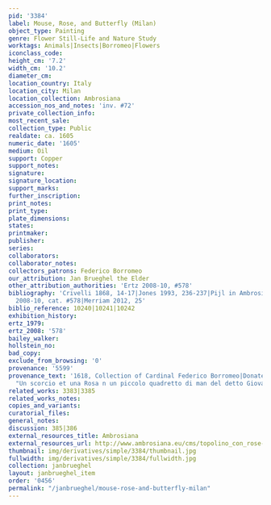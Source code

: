 ```yaml
---
pid: '3384'
label: Mouse, Rose, and Butterfly (Milan)
object_type: Painting
genre: Flower Still-Life and Nature Study
worktags: Animals|Insects|Borromeo|Flowers
iconclass_code:
height_cm: '7.2'
width_cm: '10.2'
diameter_cm:
location_country: Italy
location_city: Milan
location_collection: Ambrosiana
accession_nos_and_notes: 'inv. #72'
private_collection_info:
most_recent_sale:
collection_type: Public
realdate: ca. 1605
numeric_date: '1605'
medium: Oil
support: Copper
support_notes:
signature:
signature_location:
support_marks:
further_inscription:
print_notes:
print_type:
plate_dimensions:
states:
printmaker:
publisher:
series:
collaborators:
collaborator_notes:
collectors_patrons: Federico Borromeo
our_attribution: Jan Brueghel the Elder
other_attribution_authorities: 'Ertz 2008-10, #578'
bibliography: 'Crivelli 1868, 14-17|Jones 1993, 236-237|Pijl in Ambrosiana 2006, 86-87|Ertz
  2008-10, cat. #578|Merriam 2012, 25'
biblio_reference: 10240|10241|10242
exhibition_history:
ertz_1979:
ertz_2008: '578'
bailey_walker:
hollstein_no:
bad_copy:
exclude_from_browsing: '0'
provenance: '5599'
provenance_text: '1618, Collection of Cardinal Federico Borromeo|Donated to Ambrosiana:
  "Un scorcio et una Rosa n un piccolo quadretto di man del detto Giovanni Brueghel"'
related_works: 3383|3385
related_works_notes:
copies_and_variants:
curatorial_files:
general_notes:
discussion: 385|386
external_resources_title: Ambrosiana
external_resources_url: http://www.ambrosiana.eu/cms/topolino_con_rose-1583.html
thumbnail: img/derivatives/simple/3384/thumbnail.jpg
fullwidth: img/derivatives/simple/3384/fullwidth.jpg
collection: janbrueghel
layout: janbrueghel_item
order: '0456'
permalink: "/janbrueghel/mouse-rose-and-butterfly-milan"
---
```

